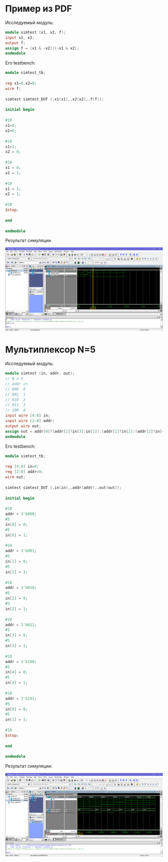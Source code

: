 # Пример из PDF

Исследуемый модуль:

```verilog
module simtest (x1, x2, f);
input x1, x2;
output f;
assign f = (x1 & ~x2)|(~x1 & x2);
endmodule
```

Его testbench:

```verilog
module simtest_tb;

reg x1=0,x2=0;
wire f;  

simtest simtest_DUT (.x1(x1),.x2(x2),.f(f));

initial begin

#10
x1=0;
x2=0;

#10
x1=1;
x2 = 0;

#10
x1 = 0;
x2 = 1;

#10
x1 = 1;
x2 = 1;

#10
$stop;

end

endmodule
```

Результат симуляции

![](tb1.png)

# Мультиплексор N=5

Исследуемый модуль:

```verilog
module simtest (in, addr, out);
// N = 5
// addr in
// 000  0
// 001  1
// 010  2
// 011  3
// 100  4
input wire [4:0] in;
input wire [2:0] addr;
output wire out;
assign out = addr[0]?(addr[1]?in[3]:in[1]):(addr[1]?in[2]:(addr[2]?in[4]:in[0]));
endmodule
```

Его testbench:

```verilog
module simtest_tb;

reg [4:0] in=0;
reg [2:0] addr=0;
wire out;

simtest simtest_DUT (.in(in),.addr(addr),.out(out));

initial begin

#10
addr = 3'b000;
#5
in[0] = 0;
#5
in[0] = 1;

#10
addr = 3'b001;
#5
in[1] = 0;
#5
in[1] = 1;

#10
addr = 3'b010;
#5
in[2] = 0;
#5
in[2] = 1;

#10
addr = 3'b011;
#5
in[3] = 0;
#5
in[3] = 1;

#10
addr = 3'b100;
#5
in[4] = 0;
#5
in[4] = 1;

#10
addr = 3'b101;
#5
in[0] = 0;
#5
in[1] = 1;

#10
$stop;

end

endmodule
```

Результат симуляции:

![](tb2.png)